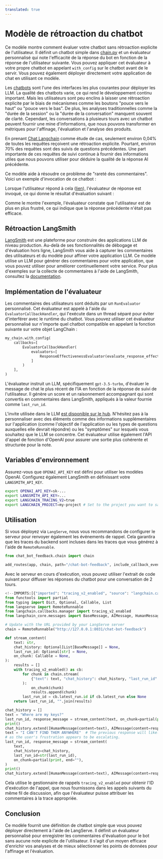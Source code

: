 ```yaml
---
translated: true
---
```


# Modèle de rétroaction du chatbot

Ce modèle montre comment évaluer votre chatbot sans rétroaction explicite de l'utilisateur. Il définit un chatbot simple dans [chain.py](https://github.com/langchain-ai/langchain/blob/master/templates/chat-bot-feedback/chat_bot_feedback/chain.py) et un évaluateur personnalisé qui note l'efficacité de la réponse du bot en fonction de la réponse de l'utilisateur suivante. Vous pouvez appliquer cet évaluateur à votre propre chatbot en appelant `with_config` sur le chatbot avant de le servir. Vous pouvez également déployer directement votre application de chat en utilisant ce modèle.

Les [chatbots](https://python.langchain.com/docs/use_cases/chatbots) sont l'une des interfaces les plus courantes pour déployer les LLM. La qualité des chatbots varie, ce qui rend le développement continu important. Mais les utilisateurs sont peu enclins à laisser une rétroaction explicite par le biais de mécanismes comme les boutons "pouce vers le haut" ou "pouce vers le bas". De plus, les analyses traditionnelles comme la "durée de la session" ou la "durée de la conversation" manquent souvent de clarté. Cependant, les conversations à plusieurs tours avec un chatbot peuvent fournir une mine d'informations, que nous pouvons transformer en métriques pour l'affinage, l'évaluation et l'analyse des produits.

En prenant [Chat Langchain](https://chat.langchain.com/) comme étude de cas, seulement environ 0,04% de toutes les requêtes reçoivent une rétroaction explicite. Pourtant, environ 70% des requêtes sont des suivis de questions précédentes. Une part importante de ces requêtes de suivi continue à fournir des informations utiles que nous pouvons utiliser pour déduire la qualité de la réponse AI précédente.

Ce modèle aide à résoudre ce problème de "rareté des commentaires". Voici un exemple d'invocation de ce chatbot :

[](https://smith.langchain.com/public/3378daea-133c-4fe8-b4da-0a3044c5dbe8/r?runtab=1)

Lorsque l'utilisateur répond à cela ([lien](https://smith.langchain.com/public/a7e2df54-4194-455d-9978-cecd8be0df1e/r)), l'évaluateur de réponse est invoqué, ce qui donne le résultat d'évaluation suivant :

[](https://smith.langchain.com/public/534184ee-db8f-4831-a386-3f578145114c/r)

Comme le montre l'exemple, l'évaluateur constate que l'utilisateur est de plus en plus frustré, ce qui indique que la réponse précédente n'était pas efficace.

## Rétroaction LangSmith

[LangSmith](https://smith.langchain.com/) est une plateforme pour construire des applications LLM de niveau production. Au-delà de ses fonctionnalités de débogage et d'évaluation hors ligne, LangSmith vous aide à capturer les commentaires des utilisateurs et du modèle pour affiner votre application LLM. Ce modèle utilise un LLM pour générer des commentaires pour votre application, que vous pouvez utiliser pour améliorer continuellement votre service. Pour plus d'exemples sur la collecte de commentaires à l'aide de LangSmith, consultez la [documentation](https://docs.smith.langchain.com/cookbook/feedback-examples).

## Implémentation de l'évaluateur

Les commentaires des utilisateurs sont déduits par un `RunEvaluator` personnalisé. Cet évaluateur est appelé à l'aide du `EvaluatorCallbackHandler`, qui l'exécute dans un thread séparé pour éviter d'interférer avec le runtime du chatbot. Vous pouvez utiliser cet évaluateur personnalisé sur n'importe quel chatbot compatible en appelant la fonction suivante sur votre objet LangChain :

```python
my_chain.with_config(
    callbacks=[
        EvaluatorCallbackHandler(
            evaluators=[
                ResponseEffectivenessEvaluator(evaluate_response_effectiveness)
            ]
        )
    ],
)
```

L'évaluateur instruit un LLM, spécifiquement `gpt-3.5-turbo`, d'évaluer le message de chat le plus récent de l'IA en fonction de la réponse de suivi de l'utilisateur. Il génère un score et un raisonnement accompagnant qui sont convertis en commentaires dans LangSmith, appliqués à la valeur fournie comme `last_run_id`.

L'invite utilisée dans le LLM [est disponible sur le hub](https://smith.langchain.com/hub/wfh/response-effectiveness). N'hésitez pas à la personnaliser avec des éléments comme des informations supplémentaires sur l'application (comme l'objectif de l'application ou les types de questions auxquelles elle devrait répondre) ou les "symptômes" sur lesquels vous souhaitez que le LLM se concentre. Cet évaluateur utilise également l'API d'appel de fonction d'OpenAI pour assurer une sortie plus cohérente et structurée pour la note.

## Variables d'environnement

Assurez-vous que `OPENAI_API_KEY` est défini pour utiliser les modèles OpenAI. Configurez également LangSmith en définissant votre `LANGSMITH_API_KEY`.

```bash
export OPENAI_API_KEY=sk-...
export LANGSMITH_API_KEY=...
export LANGCHAIN_TRACING_V2=true
export LANGCHAIN_PROJECT=my-project # Set to the project you want to save to
```

## Utilisation

Si vous déployez via `LangServe`, nous vous recommandons de configurer le serveur pour renvoyer également les événements de rappel. Cela garantira que les traces du backend sont incluses dans les traces que vous générez à l'aide de `RemoteRunnable`.

```python
from chat_bot_feedback.chain import chain

add_routes(app, chain, path="/chat-bot-feedback", include_callback_events=True)
```

Avec le serveur en cours d'exécution, vous pouvez utiliser l'extrait de code suivant pour diffuser les réponses du chatbot pour une conversation de 2 tours.

```python
<!--IMPORTS:[{"imported": "tracing_v2_enabled", "source": "langchain.callbacks.manager", "docs": "https://api.python.langchain.com/en/latest/tracers/langchain_core.tracers.context.tracing_v2_enabled.html", "title": "Chat Bot Feedback Template"}, {"imported": "BaseMessage", "source": "langchain_core.messages", "docs": "https://api.python.langchain.com/en/latest/messages/langchain_core.messages.base.BaseMessage.html", "title": "Chat Bot Feedback Template"}, {"imported": "AIMessage", "source": "langchain_core.messages", "docs": "https://api.python.langchain.com/en/latest/messages/langchain_core.messages.ai.AIMessage.html", "title": "Chat Bot Feedback Template"}, {"imported": "HumanMessage", "source": "langchain_core.messages", "docs": "https://api.python.langchain.com/en/latest/messages/langchain_core.messages.human.HumanMessage.html", "title": "Chat Bot Feedback Template"}]-->
from functools import partial
from typing import Dict, Optional, Callable, List
from langserve import RemoteRunnable
from langchain.callbacks.manager import tracing_v2_enabled
from langchain_core.messages import BaseMessage, AIMessage, HumanMessage

# Update with the URL provided by your LangServe server
chain = RemoteRunnable("http://127.0.0.1:8031/chat-bot-feedback")

def stream_content(
    text: str,
    chat_history: Optional[List[BaseMessage]] = None,
    last_run_id: Optional[str] = None,
    on_chunk: Callable = None,
):
    results = []
    with tracing_v2_enabled() as cb:
        for chunk in chain.stream(
            {"text": text, "chat_history": chat_history, "last_run_id": last_run_id},
        ):
            on_chunk(chunk)
            results.append(chunk)
        last_run_id = cb.latest_run.id if cb.latest_run else None
    return last_run_id, "".join(results)

chat_history = []
text = "Where are my keys?"
last_run_id, response_message = stream_content(text, on_chunk=partial(print, end=""))
print()
chat_history.extend([HumanMessage(content=text), AIMessage(content=response_message)])
text = "I CAN'T FIND THEM ANYWHERE"  # The previous response will likely receive a low score,
# as the user's frustration appears to be escalating.
last_run_id, response_message = stream_content(
    text,
    chat_history=chat_history,
    last_run_id=str(last_run_id),
    on_chunk=partial(print, end=""),
)
print()
chat_history.extend([HumanMessage(content=text), AIMessage(content=response_message)])
```

Cela utilise le gestionnaire de rappels `tracing_v2_enabled` pour obtenir l'ID d'exécution de l'appel, que nous fournissons dans les appels suivants du même fil de discussion, afin que l'évaluateur puisse attribuer les commentaires à la trace appropriée.

## Conclusion

Ce modèle fournit une définition de chatbot simple que vous pouvez déployer directement à l'aide de LangServe. Il définit un évaluateur personnalisé pour enregistrer les commentaires d'évaluation pour le bot sans aucune note explicite de l'utilisateur. Il s'agit d'un moyen efficace d'enrichir vos analyses et de mieux sélectionner les points de données pour l'affinage et l'évaluation.

